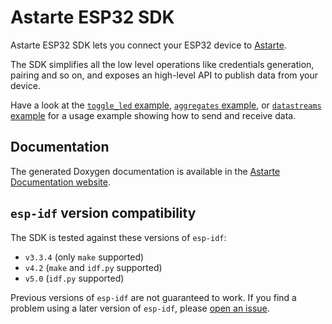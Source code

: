 # Astarte ESP32 SDK

Astarte ESP32 SDK lets you connect your ESP32 device to
[Astarte](https://github.com/astarte-platform/astarte).

The SDK simplifies all the low level operations like credentials generation, pairing and so on, and
exposes an high-level API to publish data from your device.

Have a look at the [`toggle_led` example](examples/toggle_led),
[`aggregates` example](examples/aggregates), or
[`datastreams` example](examples/datastreams) for a usage example showing how to
send and receive data.

## Documentation

The generated Doxygen documentation is available in the [Astarte Documentation
website](https://docs.astarte-platform.org/1.0/device-sdks/esp32).

## `esp-idf` version compatibility

The SDK is tested against these versions of `esp-idf`:
- `v3.3.4` (only `make` supported)
- `v4.2` (`make` and `idf.py` supported)
- `v5.0` (`idf.py` supported)

Previous versions of `esp-idf` are not guaranteed to work. If you find a problem using a later
version of `esp-idf`, please [open an
issue](https://github.com/astarte-platform/astarte-device-sdk-esp32/issues).
